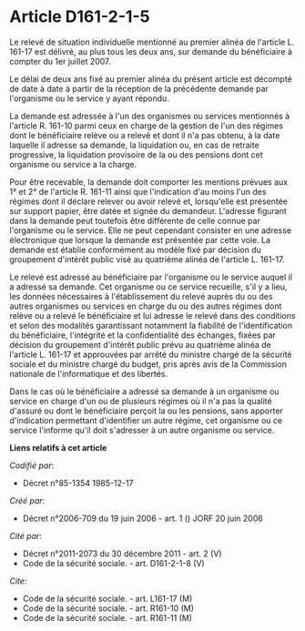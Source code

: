 # Article D161-2-1-5

Le relevé de situation individuelle mentionné au premier alinéa de l'article L. 161-17 est délivré, au plus tous les deux
ans, sur demande du bénéficiaire à compter du 1er juillet 2007.

Le délai de deux ans fixé au premier alinéa du présent article est décompté de date à date à partir de la réception de la
précédente demande par l'organisme ou le service y ayant répondu.

La demande est adressée à l'un des organismes ou services mentionnés à l'article R. 161-10 parmi ceux en charge de la gestion
de l'un des régimes dont le bénéficiaire relève ou a relevé et dont il n'a pas obtenu, à la date laquelle il adresse sa
demande, la liquidation ou, en cas de retraite progressive, la liquidation provisoire de la ou des pensions dont cet
organisme ou service a la charge.

Pour être recevable, la demande doit comporter les mentions prévues aux 1° et 2° de l'article R. 161-11 ainsi que
l'indication d'au moins l'un des régimes dont il déclare relever ou avoir relevé et, lorsqu'elle est présentée sur support
papier, être datée et signée du demandeur. L'adresse figurant dans la demande peut toutefois être différente de celle connue
par l'organisme ou le service. Elle ne peut cependant consister en une adresse électronique que lorsque la demande est
présentée par cette voie. La demande est établie conformément au modèle fixé par décision du groupement d'intérêt public visé
au quatrième alinéa de l'article L. 161-17.

Le relevé est adressé au bénéficiaire par l'organisme ou le service auquel il a adressé sa demande. Cet organisme ou ce
service recueille, s'il y a lieu, les données nécessaires à l'établissement du relevé auprès du ou des autres organismes ou
services en charge du ou des autres régimes dont relève ou a relevé le bénéficiaire et lui adresse le relevé dans des
conditions et selon des modalités garantissant notamment la fiabilité de l'identification du bénéficiaire, l'intégrité et la
confidentialité des échanges, fixées par décision du groupement d'intérêt public prévu au quatrième alinéa de l'article L.
161-17 et approuvées par arrêté du ministre chargé de la sécurité sociale et du ministre chargé du budget, pris après avis de
la Commission nationale de l'informatique et des libertés.

Dans le cas où le bénéficiaire a adressé sa demande à un organisme ou service en charge d'un ou de plusieurs régimes où il
n'a pas la qualité d'assuré ou dont le bénéficiaire perçoit la ou les pensions, sans apporter d'indication permettant
d'identifier un autre régime, cet organisme ou ce service l'informe qu'il doit s'adresser à un autre organisme ou service.

**Liens relatifs à cet article**

_Codifié par_:

  - Décret n°85-1354 1985-12-17

_Créé par_:

  - Décret n°2006-709 du 19 juin 2006 - art. 1 () JORF 20 juin 2006

_Cité par_:

  - Décret n°2011-2073 du 30 décembre 2011 - art. 2 (V)
  - Code de la sécurité sociale. - art. D161-2-1-8 (V)

_Cite_:

  - Code de la sécurité sociale. - art. L161-17 (M)
  - Code de la sécurité sociale. - art. R161-10 (M)
  - Code de la sécurité sociale. - art. R161-11 (M)
